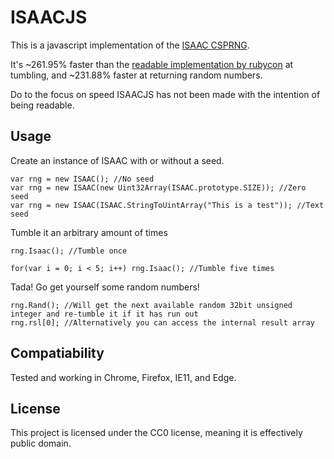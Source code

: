 # ISAACJS

This is a javascript implementation of the [ISAAC CSPRNG](https://burtleburtle.net/bob/rand/isaacafa.html).

It's ~261.95% faster than the [readable implementation by rubycon](https://github.com/rubycon/isaac.js) at tumbling, and ~231.88% faster at returning random numbers.

Do to the focus on speed ISAACJS has not been made with the intention of being readable.

## Usage

Create an instance of ISAAC with or without a seed.
```JS
var rng = new ISAAC(); //No seed
var rng = new ISAAC(new Uint32Array(ISAAC.prototype.SIZE)); //Zero seed
var rng = new ISAAC(ISAAC.StringToUintArray("This is a test")); //Text seed
```

Tumble it an arbitrary amount of times
```JS
rng.Isaac(); //Tumble once

for(var i = 0; i < 5; i++) rng.Isaac(); //Tumble five times
```

Tada! Go get yourself some random numbers!
```JS
rng.Rand(); //Will get the next available random 32bit unsigned integer and re-tumble it if it has run out
rng.rsl[0]; //Alternatively you can access the internal result array
```

## Compatiability

Tested and working in Chrome, Firefox, IE11, and Edge.

## License

This project is licensed under the CC0 license, meaning it is effectively public domain.
